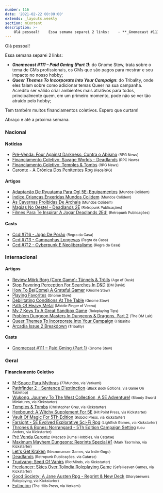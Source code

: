 ```yaml
---
number: 116
date: '2021-02-22 00:00:00'
extends: _layouts.weekly
section: mContent
description: >-
    Olá pessoal!    Essa semana separei 2 links:    - **_Gnomecast #111 – Paid Gming (Part 1)_**: do Gnome Stew, trata sobre o tema de GMs profissionais, os GMs que são pagos para mestrar e seu impacto no nosso hobby;  - **_Queer Themes To Incorporate Into Your Campaign_**: do Tribality, onde eles 
---
```


Olá pessoal!

Essa semana separei 2 links:

- **_Gnomecast #111 – Paid Gming (Part 1)_**: do Gnome Stew, trata sobre o tema de GMs profissionais, os GMs que são pagos para mestrar e seu impacto no nosso hobby;
- **_Queer Themes To Incorporate Into Your Campaign_**: do Tribality, onde eles falam sobre como adicionar temas Queer na sua campanha. Acredito ser válido criar ambientes mais atrativos para todos, principalmente quem, em um primeiro momento, pode não se ver tão atraído pelo hobby;

Tem também muitos financiamentos coletivos. Espero que curtam!

Abraço e até a próxima semana.

### Nacional

#### Notícias

- [Pré-Venda: Four Against Darkness: Contra o Abismo] <small>(RPG News)</small>
- [Financiamento Coletivo: Savage Worlds – Deadlands] <small>(RPG News)</small>
- [Financiamento Coletivo: Temples &amp; Tombs] <small>(RPG News)</small>
- [Caronte - A Crônica Dos Penitentes Rpg] <small>(RedeRPG)</small>

#### Artigos

- [Adaptação De Ryuutama Para Ogl 5E: Equipamentos] <small>(Mundos Colidem)</small>
- [Índice Crianças Enxeridas Mundos Colidem] <small>(Mundos Colidem)</small>
- [As Cavernas Proibidas De Archaia] <small>(Mundos Colidem)</small>
- [Magias No Oeste! – Deadlands 2E] <small>(Retropunk Publicações)</small>
- [Filmes Para Te Inspirar A Jogar Deadlands 2Ed!] <small>(Retropunk Publicações)</small>

#### Casts

- [Ccd #716 - Jogo De Porão] <small>(Regra da Casa)</small>
- [Ccd #713 - Campanhas Longevas] <small>(Regra da Casa)</small>
- [Ccd #712 - Cyberpunk E Neoliberalismo] <small>(Regra da Casa)</small>

### Internacional

#### Artigos

- [Review Mörk Borg (Core Game): Tünnels &amp; Trölls] <small>(Age of Dusk)</small>
- [Stop Favoring Perception For Searches In D&amp;D] <small>(DM David)</small>
- [How To Be(Come) A Grateful Gamer] <small>(Gnome Stew)</small>
- [Playing Favorites] <small>(Gnome Stew)</small>
- [Debilitating Conditions At The Table] <small>(Gnome Stew)</small>
- [Path Of Heavy Metal] <small>(Middle Finger of Vecna)</small>
- [My 7 Keys To A Great Sandbox Game] <small>(Roleplaying Tips)</small>
- [Problem Dungeon Masters In Dungeons &amp; Dragons, Part 2] <small>(The DM Lair)</small>
- [Queer Themes To Incorporate Into Your Campaign] <small>(Tribality)</small>
- [Arcadia Issue 2 Breakdown] <small>(Tribality)</small>

#### Casts

- [Gnomecast #111 – Paid Gming (Part 1)] <small>(Gnome Stew)</small>

### Geral

#### Financiamento Coletivo

- [M-Space Para Mythras] <small>(77Mundos, via Verkami)</small>
- [Pathfinder 2 - Sentence D&#039;extinction] <small>(Black Book Éditions, via Game On Tabletop)</small>
- [Wukong, Journey To The West Collection, A 5E Adventure!] <small>(Bloody Sword Miniatures, via Kickstarter)</small>
- [Temples &amp; Tombs] <small>(Christopher Grey, via Kickstarter)</small>
- [Hexbound: A Witchy Supplement For 5E] <small>(Hit Point Press, via Kickstarter)</small>
- [Vault Of Magic For 5Th Edition] <small>(Kobold Press, via Kickstarter)</small>
- [Farsight - 5E Evolved Explorative Sci-Fi Rpg] <small>(Lightfish Games, via Kickstarter)</small>
- [Thrones &amp; Bones: Norrøngard - 5Th Edition Campaign Setting] <small>(Lou Anders, via Kickstarter)</small>
- [Pré Venda Caronte] <small>(Macaco Dumal Hobbies, via Catarse)</small>
- [Maximum Mayhem Dungeons: Reprints Special #1] <small>(Mark Taormino, via Kickstarter)</small>
- [Let&#039;s Get Kraken] <small>(Necromancer Games, via Indie Gogo)</small>
- [Deadlands] <small>(Retropunk Publicações, via Catarse)</small>
- [Trudvang: Seed Of Vanirs] <small>(RiotMinds, via Kickstarter)</small>
- [Freelancer: Skies Over Tolindia Roleplaying Game] <small>(SafeHeaven Games, via Kickstarter)</small>
- [Good Society: A Jane Austen Rpg - Reprint &amp; New Deck] <small>(Storybrewers Roleplaying, via Kickstarter)</small>
- [Extinción] <small>(The Hills Press, via Verkami)</small>


[Pré-Venda: Four Against Darkness: Contra o Abismo]: https://newsrpg.wordpress.com/2021/02/20/pre-venda-four-against-darkness-contra-o-abismo/
[Financiamento Coletivo: Temples &amp; Tombs]: https://newsrpg.wordpress.com/2021/02/18/financiamento-coletivo-temples-tombs/
[Temples &amp; Tombs]: https://www.kickstarter.com/projects/greyauthor/temples-and-tombs
[Pathfinder 2 - Sentence D&#039;extinction]: https://www.gameontabletop.com/cf470/pathfinder-2-sentence-d-extinction.html
[M-Space Para Mythras]: https://www.verkami.com/projects/29374-m-space-para-mythras
[Extinción]: https://www.verkami.com/projects/29233-extincion
[Maximum Mayhem Dungeons: Reprints Special #1]: https://www.kickstarter.com/projects/marktaormino/maximum-mayhem-dungeons-reprints-special-1
[Wukong, Journey To The West Collection, A 5E Adventure!]: https://www.kickstarter.com/projects/1592136222/wukong-journey-to-the-west-collection-and-a-5e-adventure
[Let&#039;s Get Kraken]: https://www.indiegogo.com/projects/let-s-get-kraken#/
[Vault Of Magic For 5Th Edition]: https://www.kickstarter.com/projects/deepmagic/vault-of-magic-for-5th-edition
[Hexbound: A Witchy Supplement For 5E]: https://www.kickstarter.com/projects/hitpointpress/hexbound-a-witchy-supplement-for-5e
[Thrones &amp; Bones: Norrøngard - 5Th Edition Campaign Setting]: https://www.kickstarter.com/projects/louanders/thrones-and-bones-nrrongard-5th-edition-campaign-setting
[Trudvang: Seed Of Vanirs]: https://www.kickstarter.com/projects/riotminds/trudvang-seed-of-vanirs
[Farsight - 5E Evolved Explorative Sci-Fi Rpg]: https://www.kickstarter.com/projects/lightfishgames/farsight-5e-evolved-explorative-sci-fi-rpg
[Freelancer: Skies Over Tolindia Roleplaying Game]: https://www.kickstarter.com/projects/safehavengames/freelancer-skies-over-tolindia-roleplaying-game
[Good Society: A Jane Austen Rpg - Reprint &amp; New Deck]: https://www.kickstarter.com/projects/storybrewers/good-society-a-jane-austen-rpg-reprint-and-new-deck
[Financiamento Coletivo: Savage Worlds – Deadlands]: https://newsrpg.wordpress.com/2021/02/16/financiamento-coletivo-savage-worlds-deadlands/
[Deadlands]: https://www.catarse.me/deadlands
[My 7 Keys To A Great Sandbox Game]: https://www.roleplayingtips.com/adventure-building-campaigns/my-7-keys-to-a-great-sandbox-game/
[Problem Dungeon Masters In Dungeons &amp; Dragons, Part 2]: https://www.thedmlair.com/2021/02/16/problem-dungeon-masters-in-dungeons-dragons-part-2/
[Stop Favoring Perception For Searches In D&amp;D]: https://dmdavid.com/tag/stop-favoring-perception-for-searches-in-dd/
[Queer Themes To Incorporate Into Your Campaign]: https://www.tribality.com/2021/02/16/32131/
[Ccd #712 - Cyberpunk E Neoliberalismo]: https://regradacasa.podbean.com/e/ccd-712-cyberpunk-e-neoliberalismo/
[Arcadia Issue 2 Breakdown]: https://www.tribality.com/2021/02/17/arcadia-issue-2-breakdown/
[Review Mörk Borg (Core Game): Tünnels &amp; Trölls]: https://princeofnothingblogs.wordpress.com/2021/02/17/review-mork-borg-core-game-tunnels-trolls/
[As Cavernas Proibidas De Archaia]: https://www.mundoscolidem.com.br/as-cavernas-proibidas-de-archaia/
[Ccd #713 - Campanhas Longevas]: https://regradacasa.podbean.com/e/ccd-713-campanhas-longevas/
[How To Be(Come) A Grateful Gamer]: https://gnomestew.com/how-to-become-a-grateful-gamer/
[Path Of Heavy Metal]: https://mfov.magehandpress.com/2021/02/path-of-heavy-metal.html
[Caronte - A Crônica Dos Penitentes Rpg]: https://www.rederpg.com.br/2021/02/17/caronte-a-cronica-dos-penitentes-rpg-ultima-semana-de-pre-venda/
[Pré Venda Caronte]: https://www.catarse.me/caronte_pre_venda
[Filmes Para Te Inspirar A Jogar Deadlands 2Ed!]: https://retropunk.com.br/editora/filmes-para-te-inspirar-deadlands/
[Gnomecast #111 – Paid Gming (Part 1)]: https://gnomestew.com/gnomecast-111-paid-gming-part-1/
[Índice Crianças Enxeridas Mundos Colidem]: https://www.mundoscolidem.com.br/indice-criancas-enxeridas-mundos-colidem/
[Playing Favorites]: https://gnomestew.com/playing-favorites/
[Magias No Oeste! – Deadlands 2E]: https://retropunk.com.br/editora/magia-em-deadlands/
[Debilitating Conditions At The Table]: https://gnomestew.com/debilitating-conditions-at-the-table/
[Adaptação De Ryuutama Para Ogl 5E: Equipamentos]: https://www.mundoscolidem.com.br/ryuutama-5e-equipamentos/
[Ccd #716 - Jogo De Porão]: https://regradacasa.podbean.com/e/ccd-716-jogo-de-porao/
